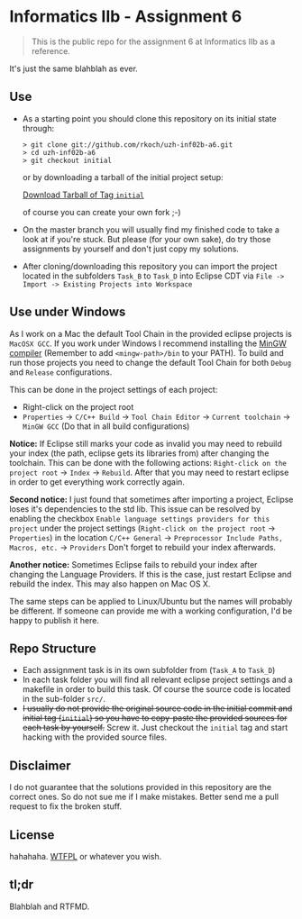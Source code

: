 Informatics IIb - Assignment 6
==============================

> This is the public repo for the assignment 6 at Informatics IIb as a reference.

It's just the same blahblah as ever.


Use
---

* As a starting point you should clone this repository on its initial state through:

  ```shell
  > git clone git://github.com/rkoch/uzh-inf02b-a6.git
  > cd uzh-inf02b-a6
  > git checkout initial
  ```

  or by downloading a tarball of the initial project setup:

  [Download Tarball of Tag `initial`](https://github.com/rkoch/uzh-inf02b-a6/archive/initial.zip)

  of course you can create your own fork ;-)
* On the master branch you will usually find my finished code to take a look at if you're stuck. But please (for your own sake), do try those assignments by yourself and don't just copy my solutions.
* After cloning/downloading this repository you can import the project located in the subfolders `Task_B` to `Task_D` into Eclipse CDT via `File -> Import -> Existing Projects into Workspace`


Use under Windows
--------------

As I work on a Mac the default Tool Chain in the provided eclipse projects is `MacOSX GCC`. If you work under Windows I recommend installing the [MinGW compiler](http://www.mingw.org/) (Remember to add `<mingw-path>/bin` to your PATH). To build and run those projects you need to change the default Tool Chain for both `Debug` and `Release` configurations.

This can be done in the project settings of each project:
* Right-click on the project root
* `Properties` -> `C/C++ Build` -> `Tool Chain Editor` -> `Current toolchain` -> `MinGW GCC` (Do that in all build configurations)

__Notice:__ If Eclipse still marks your code as invalid you may need to rebuild your index (the path, eclipse gets its libraries from) after changing the toolchain. This can be done with the following actions: `Right-click on the project root` -> `Index` -> `Rebuild`. After that you may need to restart eclipse in order to get everything work correctly again.

__Second notice:__ I just found that sometimes after importing a project, Eclipse loses it's dependencies to the std lib. This issue can be resolved by enabling the checkbox `Enable language settings providers for this project` under the project settings (`Right-click on the project root` -> `Properties`) in the location `C/C++ General` -> `Preprocessor Include Paths, Macros, etc.` -> `Providers`
Don't forget to rebuild your index afterwards.

__Another notice:__ Sometimes Eclipse fails to rebuild your index after changing the Language Providers. If this is the case, just restart Eclipse and rebuild the index. This may also happen on Mac OS X.

The same steps can be applied to Linux/Ubuntu but the names will probably be different. If someone can provide me with a working configuration, I'd be happy to publish it here.


Repo Structure
--------------

* Each assignment task is in its own subfolder from (`Task_A` to `Task_D`)
* In each task folder you will find all relevant eclipse project settings and a makefile in order to build this task. Of course the source code is located in the sub-folder `src/`.
* ~~I usually do not provide the original source code in the initial commit and initial tag (`initial`) so you have to copy-paste the provided sources for each task by yourself.~~ Screw it. Just checkout the `initial` tag and start hacking with the provided source files.


Disclaimer
----------

I do not guarantee that the solutions provided in this repository are the correct ones. So do not sue me if I make mistakes. Better send me a pull request to fix the broken stuff.


License
-------

hahahaha. [WTFPL](http://www.wtfpl.net/) or whatever you wish.


tl;dr
-----

Blahblah and RTFMD.


